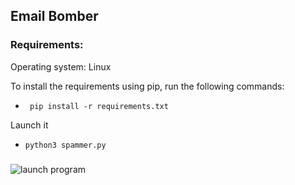 ## Email Bomber

### Requirements:
Operating system: Linux

To install the requirements using pip, run the following commands:

- <code> pip install -r requirements.txt </code>

Launch it

- <code>python3 spammer.py</code>

### 
![launch program](https://github.com/kocierik/emailSpammer/blob/main/image.png)
